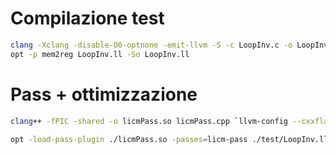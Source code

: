 # Compilazione test

```bash
clang -Xclang -disable-O0-optnone -emit-llvm -S -c LoopInv.c -o LoopInv.ll
opt -p mem2reg LoopInv.ll -So LoopInv.ll
```


# Pass + ottimizzazione

```bash
clang++ -fPIC -shared -o licmPass.so licmPass.cpp `llvm-config --cxxflags --ldflags --libs core` -std=c++17
```
```bash
opt -load-pass-plugin ./licmPass.so -passes=licm-pass ./test/LoopInv.ll -So FINE.ll
```